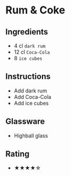 # Rum & Coke

## Ingredients
- 4 cl `dark rum`
- 12 cl `Coca-Cola`
- 8 `ice cubes`

## Instructions
- Add dark rum
- Add Coca-Cola
- Add ice cubes

## Glassware
- Highball glass

## Rating
- ★★★★☆